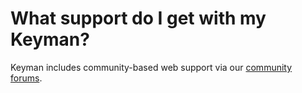 # What support do I get with my Keyman?

Keyman includes community-based web support via our [community
forums](https://community.software.sil.org/c/keyman).
